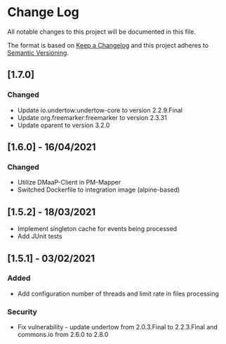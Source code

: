 # Change Log
All notable changes to this project will be documented in this file.

The format is based on [Keep a Changelog](http://keepachangelog.com/)
and this project adheres to [Semantic Versioning](http://semver.org/).

## [1.7.0]
### Changed
- Update io.undertow:undertow-core to version 2.2.9.Final
- Update org.freemarker:freemarker to version 2.3.31
- Update oparent to version 3.2.0

## [1.6.0] - 16/04/2021
### Changed
- Utilize DMaaP-Client in PM-Mapper
- Switched Dockerfile to integration image (alpine-based)

## [1.5.2] - 18/03/2021

- Implement singleton cache for events being processed
- Add JUnit tests

## [1.5.1] - 03/02/2021
### Added
- Add configuration number of threads and limit rate in files processing
### Security
- Fix vulnerability - update undertow from 2.0.3.Final to 2.2.3.Final and commons.io from 2.6.0 to 2.8.0
